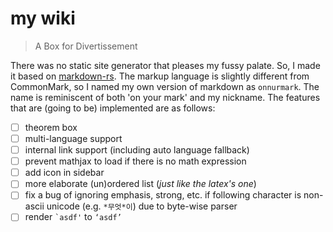 # my wiki

> A Box for Divertissement

There was no static site generator that pleases my fussy palate. So, I made it based on [markdown-rs](https://github.com/wooorm/markdown-rs). The markup language is slightly different from CommonMark, so I named my own version of markdown as `onnurmark`. The name is reminiscent of both 'on your mark' and my nickname. The features that are (going to be) implemented are as follows:

- [ ] theorem box
- [ ] multi-language support
- [ ] internal link support (including auto language fallback)
- [ ] prevent mathjax to load if there is no math expression
- [ ] add icon in sidebar
- [ ] more elaborate (un)ordered list (*just like the latex's one*)
- [ ] fix a bug of ignoring emphasis, strong, etc. if following character is non-ascii unicode (e.g. `*무엇*이`) due to byte-wise parser
- [ ] render `` `asdf' `` to `‘asdf’`